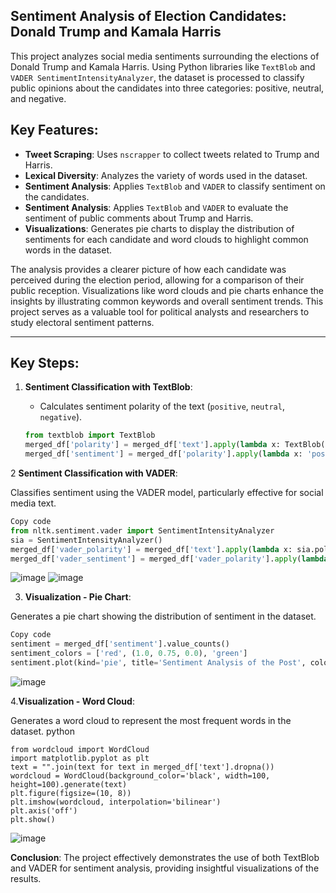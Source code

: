 ## Sentiment Analysis of Election Candidates: Donald Trump and Kamala Harris

This project analyzes social media sentiments surrounding the elections of Donald Trump and Kamala Harris. Using Python libraries like `TextBlob` and `VADER SentimentIntensityAnalyzer`, the dataset is processed to classify public opinions about the candidates into three categories: positive, neutral, and negative.

## Key Features:
- **Tweet Scraping**: Uses `nscrapper` to collect tweets related to Trump and Harris.
- **Lexical Diversity**: Analyzes the variety of words used in the dataset.
- **Sentiment Analysis**: Applies `TextBlob` and `VADER` to classify sentiment on the candidates.
- **Sentiment Analysis**: Applies `TextBlob` and `VADER` to evaluate the sentiment of public comments about Trump and Harris.
- **Visualizations**: Generates pie charts to display the distribution of sentiments for each candidate and word clouds to highlight common words in the dataset.

The analysis provides a clearer picture of how each candidate was perceived during the election period, allowing for a comparison of their public reception. Visualizations like word clouds and pie charts enhance the insights by illustrating common keywords and overall sentiment trends. This project serves as a valuable tool for political analysts and researchers to study electoral sentiment patterns.
****************************************************************************************
## Key Steps:

1. **Sentiment Classification with TextBlob**:
   - Calculates sentiment polarity of the text (`positive`, `neutral`, `negative`).
   
   ```python
   from textblob import TextBlob
   merged_df['polarity'] = merged_df['text'].apply(lambda x: TextBlob(str(x)).sentiment.polarity)
   merged_df['sentiment'] = merged_df['polarity'].apply(lambda x: 'positive' if x > 0 else ('neutral' if x == 0 else 'negative'))
2 **Sentiment Classification with VADER**:

Classifies sentiment using the VADER model, particularly effective for social media text.
 ```python
Copy code
from nltk.sentiment.vader import SentimentIntensityAnalyzer
sia = SentimentIntensityAnalyzer()
merged_df['vader_polarity'] = merged_df['text'].apply(lambda x: sia.polarity_scores(str(x))['compound'])
merged_df['vader_sentiment'] = merged_df['vader_polarity'].apply(lambda x: 'positive' if x > 0.25 else ('neutral' if -0.25 <= x <= 0.25 else 'negative'))
 ```
![image](https://github.com/user-attachments/assets/785c102d-eb29-4104-8c1e-8f31d2c8fc1e)
![image](https://github.com/user-attachments/assets/dc5c8709-3ec2-4226-964e-8a1efd3f65de)

3. **Visualization - Pie Chart**:

Generates a pie chart showing the distribution of sentiment in the dataset.
 ```python
Copy code
sentiment = merged_df['sentiment'].value_counts()
sentiment_colors = ['red', (1.0, 0.75, 0.0), 'green']
sentiment.plot(kind='pie', title='Sentiment Analysis of the Post', colors=sentiment_colors, autopct='%1.1f%%', wedgeprops=dict(width=0.6))
 ```
![image](https://github.com/user-attachments/assets/4006de62-9193-46f2-abbc-b029bfeb789f)

4.**Visualization - Word Cloud**:

Generates a word cloud to represent the most frequent words in the dataset.
python
 ```
from wordcloud import WordCloud
import matplotlib.pyplot as plt
text = "".join(text for text in merged_df['text'].dropna())
wordcloud = WordCloud(background_color='black', width=100, height=100).generate(text)
plt.figure(figsize=(10, 8))
plt.imshow(wordcloud, interpolation='bilinear')
plt.axis('off')
plt.show()
 ```
![image](https://github.com/user-attachments/assets/3c019395-3532-4639-89df-de28ba792f34)

**Conclusion**:
The project effectively demonstrates the use of both TextBlob and VADER for sentiment analysis, providing insightful visualizations of the results.
